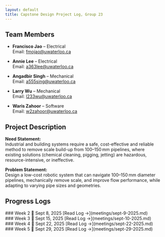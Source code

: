 ```yaml
---
layout: default
title: Capstone Design Project Log, Group 23
---
```


## Team Members

- **Francisco Jao** – Electrical  
  Email: fmojao@uwaterloo.ca

- **Annie Lee** – Electrical  
  Email: a363lee@uwaterloo.ca

- **Angadbir Singh** – Mechanical  
  Email: a555sing@uwaterloo.ca

- **Larry Wu** – Mechanical  
  Email: l233wu@uwaterloo.ca

- **Waris Zahoor** – Software  
  Email: w2zahoor@uwaterloo.ca

## Project Description

**Need Statement:**  
Industrial and building systems require a safe, cost-effective and reliable method to remove scale build-up from 100–150 mm pipelines, where existing solutions (chemical cleaning, pigging, jetting) are hazardous, resource-intensive, or ineffective.

**Problem Statement:**  
Design a low-cost robotic system that can navigate 100–150 mm diameter pipelines, mechanically remove scale, and improve flow performance, while adapting to varying pipe sizes and geometries.

## Progress Logs

<div class="log-list">

<div class="log-card">
  ### Week 2  
  📅 Sept 8, 2025  
  [Read Log →](meetings/sept-9-2025.md)
</div>

<div class="log-card">
  ### Week 3  
  📅 Sept 15, 2025  
  [Read Log →](meetings/sept-10-2025.md)
</div>

<div class="log-card">
  ### Week 4  
  📅 Sept 22, 2025  
  [Read Log →](meetings/sept-22-2025.md)
</div>

<div class="log-card">
  ### Week 5  
  📅 Sept 29, 2025  
  [Read Log →](meetings/sept-29-2025.md)
</div>

</div>
